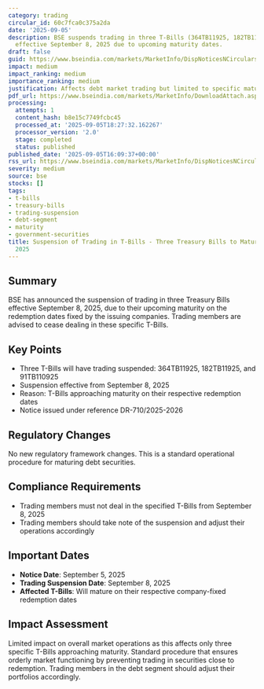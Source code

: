 ```yaml
---
category: trading
circular_id: 60c7fca0c375a2da
date: '2025-09-05'
description: BSE suspends trading in three T-Bills (364TB11925, 182TB11925, 91TB110925)
  effective September 8, 2025 due to upcoming maturity dates.
draft: false
guid: https://www.bseindia.com/markets/MarketInfo/DispNoticesNCirculars.aspx?Noticeid={8DA161C1-36D9-4ABD-958C-ACD4BEFC687B}&noticeno=20250905-53&dt=09/05/2025&icount=53&totcount=59&flag=0
impact: medium
impact_ranking: medium
importance_ranking: medium
justification: Affects debt market trading but limited to specific maturing T-Bills
pdf_url: https://www.bseindia.com/markets/MarketInfo/DownloadAttach.aspx?id=20250905-53&attachedId=
processing:
  attempts: 1
  content_hash: b8e15c7749fcbc45
  processed_at: '2025-09-05T18:27:32.162267'
  processor_version: '2.0'
  stage: completed
  status: published
published_date: '2025-09-05T16:09:37+00:00'
rss_url: https://www.bseindia.com/markets/MarketInfo/DispNoticesNCirculars.aspx?Noticeid={8DA161C1-36D9-4ABD-958C-ACD4BEFC687B}&noticeno=20250905-53&dt=09/05/2025&icount=53&totcount=59&flag=0
severity: medium
source: bse
stocks: []
tags:
- t-bills
- treasury-bills
- trading-suspension
- debt-segment
- maturity
- government-securities
title: Suspension of Trading in T-Bills - Three Treasury Bills to Mature September
  2025
---
```


## Summary

BSE has announced the suspension of trading in three Treasury Bills effective September 8, 2025, due to their upcoming maturity on the redemption dates fixed by the issuing companies. Trading members are advised to cease dealing in these specific T-Bills.

## Key Points

- Three T-Bills will have trading suspended: 364TB11925, 182TB11925, and 91TB110925
- Suspension effective from September 8, 2025
- Reason: T-Bills approaching maturity on their respective redemption dates
- Notice issued under reference DR-710/2025-2026

## Regulatory Changes

No new regulatory framework changes. This is a standard operational procedure for maturing debt securities.

## Compliance Requirements

- Trading members must not deal in the specified T-Bills from September 8, 2025
- Trading members should take note of the suspension and adjust their operations accordingly

## Important Dates

- **Notice Date**: September 5, 2025
- **Trading Suspension Date**: September 8, 2025
- **Affected T-Bills**: Will mature on their respective company-fixed redemption dates

## Impact Assessment

Limited impact on overall market operations as this affects only three specific T-Bills approaching maturity. Standard procedure that ensures orderly market functioning by preventing trading in securities close to redemption. Trading members in the debt segment should adjust their portfolios accordingly.